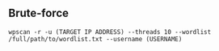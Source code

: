 ## Brute-force

```
wpscan -r -u (TARGET IP ADDRESS) --threads 10 --wordlist /full/path/to/wordlist.txt --username (USERNAME)
```